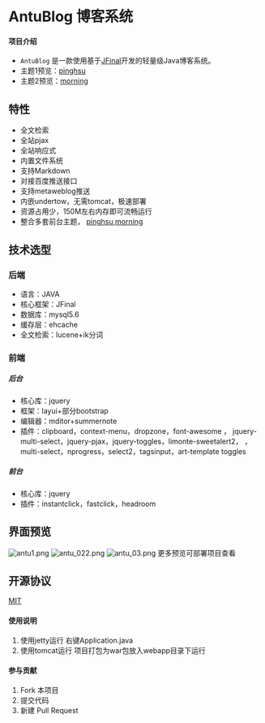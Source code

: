 # AntuBlog 博客系统

#### 项目介绍

+ `AntuBlog` 是一款使用基于[JFinal](https://gitee.com/jfinal/jfinal)开发的轻量级Java博客系统。
+ 主题1预览：[pinghsu](http://pinghsu.wenhaofan.com)
+ 主题2预览：[morning](http://morning.wenhaofan.com)

## 特性

+ 全文检索
+ 全站pjax
+ 全站响应式
+ 内置文件系统
+ 支持Markdown
+ 对接百度推送接口
+ 支持metaweblog推送
+ 内嵌undertow，无需tomcat，极速部署
+ 资源占用少，150M左右内存即可流畅运行
+ 整合多套前台主题， [pinghsu](https://github.com/chakhsu/pinghsu),[morning](http://www.yangqq.com/zaoan/)

## 技术选型
### 后端
+ 语言：JAVA
+ 核心框架：JFinal
+ 数据库：mysql5.6
+ 缓存层：ehcache
+ 全文检索：lucene+ik分词
### 前端
 #####      后台
+ 核心库：jquery
+ 框架：layui+部分bootstrap
+ 编辑器：mditor+summernote
+ 插件：clipboard，context-menu，dropzone，font-awesome ，
jquery-multi-select，jquery-pjax，jquery-toggles，limonte-sweetalert2，
，multi-select，nprogress，select2，tagsinput，art-template toggles 
 #####      前台
 + 核心库：jquery
 + 插件：instantclick，fastclick，headroom

## 界面预览

![antu1.png](http://qiniu.wenhaofan.com/admibimg.png)
![antu_022.png](http://qiniu.wenhaofan.com/v2adminimg2.png)
![antu_03.png](http://qiniu.wenhaofan.com/v2adminimg3.png)
更多预览可部署项目查看

## 开源协议

[MIT](LICENSE)
#### 使用说明

1. 使用jetty运行 右键Application.java
2. 使用tomcat运行 项目打包为war包放入webapp目录下运行

#### 参与贡献

1. Fork 本项目
3. 提交代码
4. 新建 Pull Request
